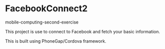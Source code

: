 # FacebookConnect2
mobile-computing-second-exercise

This project is use to connect to Facebook and fetch your basic information.

This is built using PhoneGap/Cordova framework.
